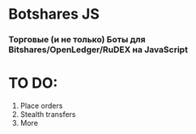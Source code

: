 # Botshares JS
### Торговые (и не только) Боты для Bitshares/OpenLedger/RuDEX на JavaScript

# TO DO:

1. Place orders
2. Stealth transfers
3. More
